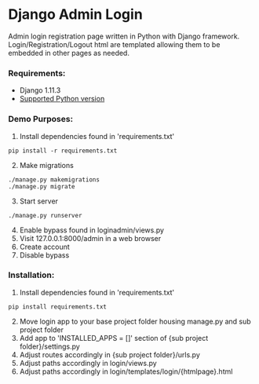 # Django Admin Login

Admin login registration page written in Python with Django framework.  Login/Registration/Logout html are templated allowing them to be embedded in other pages as needed.

### Requirements:
- Django 1.11.3
- [Supported Python version](https://docs.djangoproject.com/en/1.11/faq/install/#faq-python-version-support)

### Demo Purposes:
1. Install dependencies found in 'requirements.txt'
```
pip install -r requirements.txt
```
2. Make migrations
```
./manage.py makemigrations
./manage.py migrate
```
3. Start server
```
./manage.py runserver
```
4. Enable bypass found in loginadmin/views.py
5. Visit 127.0.0.1:8000/admin in a web browser
6. Create account
7. Disable bypass

### Installation:
1. Install dependencies found in 'requirements.txt'
```
pip install requirements.txt
```
2. Move login app to your base project folder housing manage.py and sub project folder
3. Add app to 'INSTALLED_APPS = []' section of {sub project folder}/settings.py
4. Adjust routes accordingly in {sub project folder}/urls.py
5. Adjust paths accordingly in login/views.py
6. Adjust paths accordingly in login/templates/login/{htmlpage}.html
